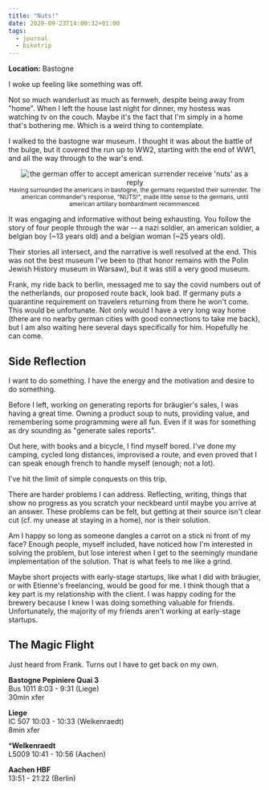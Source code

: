 ```yaml
---
title: "Nuts!"
date: 2020-09-23T14:00:32+01:00
tags:
  - journal
  - biketrip
---
```


**Location:** Bastogne

I woke up feeling like something was off.

Not so much wanderlust as much as fernweh, despite being away from "home".
When I left the house last night for dinner, my hostess was watching tv on
the couch. Maybe it's the fact that I'm simply in a home that's bothering me.
Which is a weird thing to contemplate.

I walked to the bastogne war museum. I thought it was about the battle of the
bulge, but it covered the run up to WW2, starting with the end of WW1, and
all the way through to the war's end.

<div style="text-align:center;">
<img style="max-width: 90%; width: auto; height: auto;" loading="lazy" src="/images/bastogne_nuts.jpg" alt="the german offer to accept american surrender receive 'nuts' as a reply">
<figcaption><small>Having surrounded the americans in bastogne, the germans requested their surrender. The american commander's response, "NUTS!", made little sense to the germans, until american artillary bombardment recommenced.</small></figcaption>
</div>

It was engaging and informative without being exhausting. You follow the
story of four people through the war -- a nazi soldier, an american soldier,
a belgian boy (~13 years old) and a belgian woman (~25 years old).

Their stories all intersect, and the narrative is well resolved at the end.
This was not the best museum I've been to (that honor remains with the Polin
Jewish History museum in Warsaw), but it was still a very good museum.

Frank, my ride back to berlin, messaged me to say the covid numbers out of
the netherlands, our proposed route back, look bad. If germany puts a
quarantine requirement on travelers returning from there he won't come. This
would be unfortunate. Not only would I have a very long way home (there are
no nearby german cities with good connections to take me back), but I am also
waiting here several days specifically for him. Hopefully he can come.

## Side Reflection

I want to do something. I have the energy and the motivation and desire to do
something.

Before I left, working on generating reports for bräugier's sales, I was
having a great time. Owning a product soup to nuts, providing value, and
remembering some programming were all fun. Even if it was for something as
dry sounding as "generate sales reports".

Out here, with books and a bicycle, I find myself bored. I've done my
camping, cycled long distances, improvised a route, and even proved that I
can speak enough french to handle myself (enough; not a lot).

I've hit the limit of simple conquests on this trip.

There are harder problems I can address. Reflecting, writing, things that
show no progress as you scratch your neckbeard until maybe you arrive at an
answer. These problems can be felt, but getting at their source isn't clear
cut (cf. my unease at staying in a home), nor is their solution.

Am I happy so long as someone dangles a carrot on a stick ni front of my
face? Enough people, myself included, have noticed how I'm interested in
solving the problem, but lose interest when I get to the seemingly mundane
implementation of the solution. That is what feels to me like a grind.

Maybe short projects with early-stage startups, like what I did with
bräugier, or with Etienne's freelancing, would be good for me. I think though
that a key part is my relationship with the client. I was happy coding for
the brewery because I knew I was doing something valuable for friends.
Unfortunately, the majority of my friends aren't working at early-stage
startups.

## The Magic Flight

Just heard from Frank. Turns out I have to get back on my own.

**Bastogne Pepiniere Quai 3**<br>
Bus 1011 8:03 - 9:31 (Liege)<br>
30min xfer<br>

**Liege**<br>
IC 507 10:03 - 10:33 (Welkenraedt)<br>
8min xfer<br>

***Welkenraedt**<br>
L5009 10:41 - 10:56 (Aachen)<br>

**Aachen HBF**<br>
13:51 - 21:22 (Berlin)<br>
